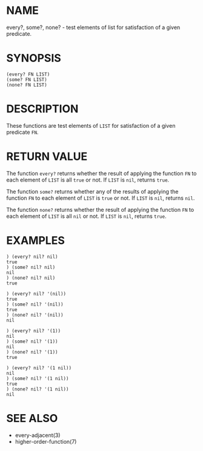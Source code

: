 # NAME
every?, some?, none? - test elements of list for satisfaction of a given predicate.

# SYNOPSIS

    (every? FN LIST)
    (some? FN LIST)
    (none? FN LIST)

# DESCRIPTION
These functions are test elements of `LIST` for satisfaction of a given predicate `FN`.

# RETURN VALUE
The function `every?` returns whether the result of applying the function `FN` to each element of `LIST` is all `true` or not. If `LIST` is `nil`, returns `true`.

The function `some?` returns whether any of the results of applying the function `FN` to each element of `LIST` is `true` or not. If `LIST` is `nil`, returns `nil`.

The function `none?` returns whether the result of applying the function `FN` to each element of `LIST` is all `nil` or not. If `LIST` is `nil`, returns `true`.

# EXAMPLES

    ) (every? nil? nil)
    true
    ) (some? nil? nil)
    nil
    ) (none? nil? nil)
    true

    ) (every? nil? '(nil))
    true
    ) (some? nil? '(nil))
    true
    ) (none? nil? '(nil))
    nil

    ) (every? nil? '(1))
    nil
    ) (some? nil? '(1))
    nil
    ) (none? nil? '(1))
    true

    ) (every? nil? '(1 nil))
    nil
    ) (some? nil? '(1 nil))
    true
    ) (none? nil? '(1 nil))
    nil

# SEE ALSO
- every-adjacent(3)
- higher-order-function(7)
